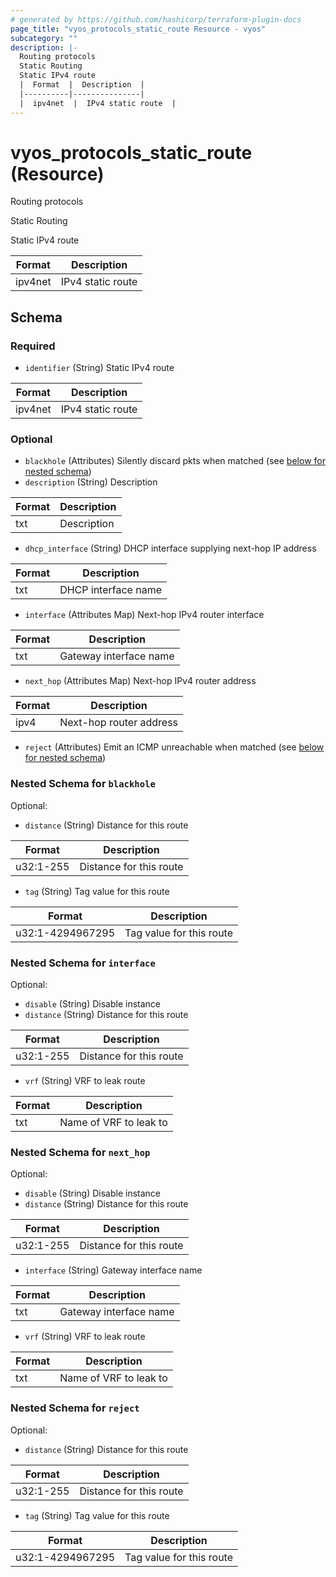 ```yaml
---
# generated by https://github.com/hashicorp/terraform-plugin-docs
page_title: "vyos_protocols_static_route Resource - vyos"
subcategory: ""
description: |-
  Routing protocols
  Static Routing
  Static IPv4 route
  |  Format  |  Description  |
  |----------|---------------|
  |  ipv4net  |  IPv4 static route  |
---
```


# vyos_protocols_static_route (Resource)

Routing protocols

Static Routing

Static IPv4 route

|  Format  |  Description  |
|----------|---------------|
|  ipv4net  |  IPv4 static route  |



<!-- schema generated by tfplugindocs -->
## Schema

### Required

- `identifier` (String) Static IPv4 route

|  Format  |  Description  |
|----------|---------------|
|  ipv4net  |  IPv4 static route  |

### Optional

- `blackhole` (Attributes) Silently discard pkts when matched (see [below for nested schema](#nestedatt--blackhole))
- `description` (String) Description

|  Format  |  Description  |
|----------|---------------|
|  txt  |  Description  |
- `dhcp_interface` (String) DHCP interface supplying next-hop IP address

|  Format  |  Description  |
|----------|---------------|
|  txt  |  DHCP interface name  |
- `interface` (Attributes Map) Next-hop IPv4 router interface

|  Format  |  Description  |
|----------|---------------|
|  txt  |  Gateway interface name  | (see [below for nested schema](#nestedatt--interface))
- `next_hop` (Attributes Map) Next-hop IPv4 router address

|  Format  |  Description  |
|----------|---------------|
|  ipv4  |  Next-hop router address  | (see [below for nested schema](#nestedatt--next_hop))
- `reject` (Attributes) Emit an ICMP unreachable when matched (see [below for nested schema](#nestedatt--reject))

<a id="nestedatt--blackhole"></a>
### Nested Schema for `blackhole`

Optional:

- `distance` (String) Distance for this route

|  Format  |  Description  |
|----------|---------------|
|  u32:1-255  |  Distance for this route  |
- `tag` (String) Tag value for this route

|  Format  |  Description  |
|----------|---------------|
|  u32:1-4294967295  |  Tag value for this route  |


<a id="nestedatt--interface"></a>
### Nested Schema for `interface`

Optional:

- `disable` (String) Disable instance
- `distance` (String) Distance for this route

|  Format  |  Description  |
|----------|---------------|
|  u32:1-255  |  Distance for this route  |
- `vrf` (String) VRF to leak route

|  Format  |  Description  |
|----------|---------------|
|  txt  |  Name of VRF to leak to  |


<a id="nestedatt--next_hop"></a>
### Nested Schema for `next_hop`

Optional:

- `disable` (String) Disable instance
- `distance` (String) Distance for this route

|  Format  |  Description  |
|----------|---------------|
|  u32:1-255  |  Distance for this route  |
- `interface` (String) Gateway interface name

|  Format  |  Description  |
|----------|---------------|
|  txt  |  Gateway interface name  |
- `vrf` (String) VRF to leak route

|  Format  |  Description  |
|----------|---------------|
|  txt  |  Name of VRF to leak to  |


<a id="nestedatt--reject"></a>
### Nested Schema for `reject`

Optional:

- `distance` (String) Distance for this route

|  Format  |  Description  |
|----------|---------------|
|  u32:1-255  |  Distance for this route  |
- `tag` (String) Tag value for this route

|  Format  |  Description  |
|----------|---------------|
|  u32:1-4294967295  |  Tag value for this route  |
